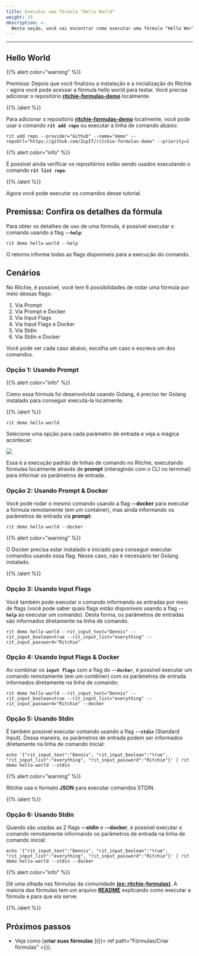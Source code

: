 ```yaml
---
title: Executar uma fórmula "Hello World"
weight: 25
description: >-
  Nesta seção, você vai encontrar como executar uma fórmula "Hello World".
---
```


---

## **Hello World**

{{% alert color="warning" %}}

 Premissa: Depois que você finalizou a instalação e a inicialização do Ritchie - agora você pode acessar a fórmula hello world para testar. Você precisa adicionar o repositório [**ritchie-formulas-demo**](https://github.com/ZupIT/ritchie-formulas-demo) localmente.

{{% /alert %}}

Para adicionar o repositório [**ritchie-formulas-demo**](https://github.com/ZupIT/ritchie-formulas-demo) localmente, você pode usar o comando **`rit add repo`** ou executar a linha de comando abaixo:

```text
rit add repo --provider="Github" --name="demo" --repoUrl="https://github.com/ZupIT/ritchie-formulas-demo" --priority=1
```

{{% alert color="info" %}}

  É possível ainda verificar os repositórios estão sendo usados executando o comando **`rit list repo`**.

{{% /alert %}}

Agora você pode executar os comandos desse tutorial.

## **Premissa: Confira os detalhes da fórmula**

Para obter os detalhes de uso de uma fórmula, é possível executar o comando usando a flag **`--help`**:

```text
rit demo hello-world --help
```
O retorno informa todas as flags disponíveis para a execução do comando.

## **Cenários**  
No Ritchie, é possível, você tem 6 possibilidades de rodar uma fórmula por meio dessas flags:
1. Via Prompt
2. Via Prompt e Docker 
3. Via Input Flags
4. Via Input Flags e Docker
5. Via Stdin
6. Via Stdin e Docker

Você pode ver cada caso abaixo, escolha um caso e escreva um dos comandos.

### **Opção 1: Usando Prompt**

{{% alert color="info" %}}

  Como essa fórmula foi desenvolvida usando Golang, é preciso ter Golang instalado para conseguir executá-la localmente.

{{% /alert %}}

```text
rit demo hello-world
```
Selecione uma opção para cada parâmetro de entrada e veja a mágica acontecer:

![](/shared/rit-helloworld-prompt.gif)

Essa é a execução padrão de linhas de comando no Ritchie, executando fórmulas localmente através de **prompt** (interagindo com o CLI no terminal) para informar os parâmetros de entrada.

### **Opção 2: Usando Prompt & Docker**

Você pode rodar o mesmo comando usando a flag **--docker** para executar a fórmula remotamente (em um container), mas ainda informando os parâmetros de entrada via **prompt**:

```text
rit demo hello-world --docker
```

{{% alert color="warning" %}}

  O Docker precisa estar instalado e iniciado para conseguir executar comandos usando essa flag.
  Nesse caso, não é necessário ter Golang instalado.

{{% /alert %}}

### **Opção 3: Usando Input Flags**

Você também pode executar o comando informando as entradas por meio de flags (você pode saber quais flags estão disponíveis usando a flag **`--help`** ao executar um comando). Desta forma, os parâmetros de entradas são informados diretamente na linha de comando.

```text
rit demo hello-world --rit_input_text="Dennis" --rit_input_boolean=true --rit_input_list="everything" --rit_input_password="Ritchie"
```

### **Opção 4: Usando Input Flags & Docker**

Ao combinar os **`input flags`** com a flag do **`--docker`**, é possível executar um comando remotamente (em um contêiner) com os parâmetros de entrada informados diretamente na linha de comando:

```text
rit demo hello-world --rit_input_text="Dennis" --rit_input_boolean=true --rit_input_list="everything" --rit_input_password="Ritchie" --docker
```

### **Opção 5: Usando Stdin**

É também possível executar comando usando a flag **`--stdin`** (Standard Input). Dessa maneira, os parâmetros de entrada podem ser informados diretamente na linha de comando inicial:

```text
echo '{"rit_input_text":"Dennis", "rit_input_boolean":"true", "rit_input_list":"everything", "rit_input_password":"Ritchie"}' | rit demo hello-world --stdin
```
{{% alert color="warning" %}}

  Ritchie usa o formato **JSON** para executar comandos STDIN.

{{% /alert %}}

### **Opção 6: Usando Stdin**

Quando são usadas as 2 flags **--stdin** e **--docker**, é possível executar o comando remotamente informando os parâmetros de entrada na linha de comando inicial:

```text
echo '{"rit_input_text":"Dennis", "rit_input_boolean":"true", "rit_input_list":"everything", "rit_input_password":"Ritchie"}' | rit demo hello-world --stdin --docker
```
{{% alert color="info" %}}

  Dê uma olhada nas fórmulas da comunidade [**(ex: ritchie-formulas)**](https://github.com/ZupIT/ritchie-formulas).
  A maioria das fórmulas tem um arquivo [**README**](https://github.com/ZupIT/ritchie-formulas#readme) explicando como executar a fórmula e para que ela serve.

{{% /alert %}}


## **Próximos passos**
- Veja como [**criar suas fórmulas** ]({{< ref path="Fórmulas/Criar fórmulas" >}}).
